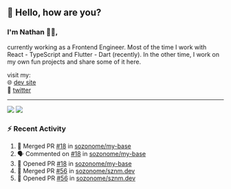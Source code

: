 ## 👋 Hello, how are you? 

### I'm Nathan 👨‍💻,

currently working as a Frontend Engineer. Most of the time I work with React - TypeScript and Flutter - Dart (recently). 
In the other time, I work on my own fun projects and share some of it here.

visit my:<br/>
🌐 [dev site](https://sznm.dev)<br/>
🦜 [twitter](https://twitter.com/sozonome)

---

![](https://komarev.com/ghpvc/?username=sozonome&color=grey)
![](https://hit.yhype.me/github/profile?user_id=17046154)

### :zap: Recent Activity

<!--START_SECTION:activity-->
1. 🎉 Merged PR [#18](https://github.com/sozonome/my-base/pull/18) in [sozonome/my-base](https://github.com/sozonome/my-base)
2. 🗣 Commented on [#18](https://github.com/sozonome/my-base/issues/18) in [sozonome/my-base](https://github.com/sozonome/my-base)
3. 💪 Opened PR [#18](https://github.com/sozonome/my-base/pull/18) in [sozonome/my-base](https://github.com/sozonome/my-base)
4. 🎉 Merged PR [#56](https://github.com/sozonome/sznm.dev/pull/56) in [sozonome/sznm.dev](https://github.com/sozonome/sznm.dev)
5. 💪 Opened PR [#56](https://github.com/sozonome/sznm.dev/pull/56) in [sozonome/sznm.dev](https://github.com/sozonome/sznm.dev)
<!--END_SECTION:activity-->

